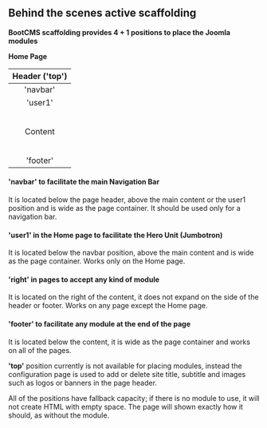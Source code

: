 ## Behind the scenes active scaffolding

**BootCMS scaffolding provides 4 + 1 positions to place the Joomla modules**

**Home Page** 

|           Header ('top')         |  
| :------------------------------: |
|             'navbar'             |
|             'user1'              |
|&nbsp;&nbsp;&nbsp;&nbsp;&nbsp;&nbsp;&nbsp;&nbsp;&nbsp;&nbsp;&nbsp;&nbsp;&nbsp;&nbsp;&nbsp;&nbsp;&nbsp;&nbsp;&nbsp;&nbsp;| 
|                                  | 
|             Content              |  
|&nbsp;&nbsp;&nbsp;&nbsp;&nbsp;&nbsp;&nbsp;&nbsp;&nbsp;&nbsp;&nbsp;&nbsp;&nbsp;&nbsp;&nbsp;&nbsp;&nbsp;&nbsp;&nbsp;&nbsp;| 
|                                  |
|             'footer'             | 

#### **'navbar'** to facilitate the main Navigation Bar
It is located below the page header, above the main content or the user1 position and is 
wide as the page container. It should be used only for a navigation bar.

#### **'user1'** in the Home page to facilitate the Hero Unit (Jumbotron)
It is located below the navbar position, above the main content and is wide as the page 
container. Works only on the Home page.

#### **'right'** in pages to accept any kind of module
It is located on the right of the content, it does not expand on the side of the header 
or footer. Works on any page except the Home page.

#### **'footer'** to facilitate any module at the end of the page
It is located below the content, it is wide as the page container and works on all of the pages.

**'top'** position currently is not available for placing modules, instead the configuration 
page is used to add or delete site title, subtitle and images such as logos or banners 
in the page header.

All of the positions have fallback capacity; if there is no module to use, it will not 
create HTML with empty space. The page will shown exactly how it should, as without the module.
